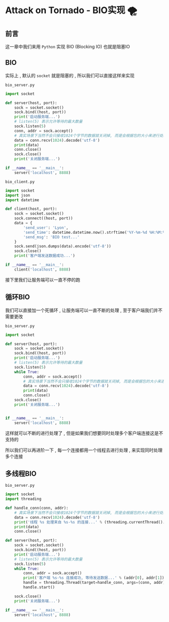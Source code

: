 # Attack on Tornado - BIO实现 🌪

## 前言

这一章中我们来用 `Python` 实现 BIO (Blocking IO) 也就是阻塞IO

## BIO

实际上 , 默认的 `socket` 就是阻塞的 , 所以我们可以直接这样来实现

`bio_server.py` 

```python
import socket

def server(host, port):
    sock = socket.socket()
    sock.bind((host, port))
    print('启动服务端...')
    # listen(5) 表示允许等待的最大数量
    sock.listen(5)
    conn, addr = sock.accept()
    # 真实场景下当然不会只接收1024个字节的数据就关闭掉, 而是会根据包的大小来进行处理
    data = conn.recv(1024).decode('utf-8')
    print(data)
    conn.close()
    sock.close()
    print('关闭服务端...')

if __name__ == '__main__':
    server('localhost', 8888)
```

`bio_client.py`

```python
import socket
import json
import datetime

def client(host, port):
    sock = socket.socket()
    sock.connect((host, port))
    data = {
        'send_user': 'Lyon',
        'send_time': datetime.datetime.now().strftime('%Y-%m-%d %H:%M:%S'),
        'send_msg': 'BIO test...'
    }
    sock.send(json.dumps(data).encode('utf-8'))
    sock.close()
    print('客户端发送数据成功...')

if __name__ == '__main__':
    client('localhost', 8888)
```

接下里我们让服务端可以一直不停的跑

##  循环BIO

我们可以直接加一个死循环 , 让服务端可以一直不断的处理 , 至于客户端我们并不需要更改

`bio_server.py`

```python
import socket

def server(host, port):
    sock = socket.socket()
    sock.bind((host, port))
    print('启动服务端...')
    # listen(5) 表示允许等待的最大数量
    sock.listen(5)
    while True:
        conn, addr = sock.accept()
        # 真实场景下当然不会只接收1024个字节的数据就关闭掉, 而是会根据包的大小来进行处理
        data = conn.recv(1024).decode('utf-8')
        print(data)
        conn.close()
    sock.close()
    print('关闭服务端...')


if __name__ == '__main__':
    server('localhost', 8888)
```

这样就可以不断的进行处理了 , 但是如果我们想要同时处理多个客户端连接这是不支持的

所以我们可以再进阶一下 , 每一个连接都用一个线程去进行处理 , 来实现同时处理多个连接

## 多线程BIO

`bio_server.py` 

```python
import socket
import threading

def handle_conn(conn, addr):
    # 真实场景下当然不会只接收1024个字节的数据就关闭掉, 而是会根据包的大小来进行处理
    data = conn.recv(1024).decode('utf-8')
    print('线程 %s 处理来自 %s-%s 的连接...' % (threading.currentThread().getName(), addr[0], addr[1]))
    print(data)
    conn.close()

def server(host, port):
    sock = socket.socket()
    sock.bind((host, port))
    print('启动服务端...')
    # listen(5) 表示允许等待的最大数量
    sock.listen(5)
    while True:
        conn, addr = sock.accept()
        print('客户端 %s-%s 连接成功, 等待发送数据...' % (addr[0], addr[1]))
        handle = threading.Thread(target=handle_conn, args=(conn, addr))
        handle.start()

    sock.close()
    print('关闭服务端...')

if __name__ == '__main__':
    server('localhost', 8888)
```



